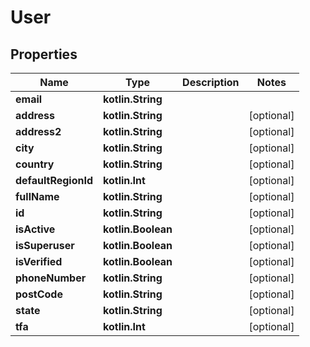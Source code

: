 
# User

## Properties
Name | Type | Description | Notes
------------ | ------------- | ------------- | -------------
**email** | **kotlin.String** |  | 
**address** | **kotlin.String** |  |  [optional]
**address2** | **kotlin.String** |  |  [optional]
**city** | **kotlin.String** |  |  [optional]
**country** | **kotlin.String** |  |  [optional]
**defaultRegionId** | **kotlin.Int** |  |  [optional]
**fullName** | **kotlin.String** |  |  [optional]
**id** | **kotlin.String** |  |  [optional]
**isActive** | **kotlin.Boolean** |  |  [optional]
**isSuperuser** | **kotlin.Boolean** |  |  [optional]
**isVerified** | **kotlin.Boolean** |  |  [optional]
**phoneNumber** | **kotlin.String** |  |  [optional]
**postCode** | **kotlin.String** |  |  [optional]
**state** | **kotlin.String** |  |  [optional]
**tfa** | **kotlin.Int** |  |  [optional]



